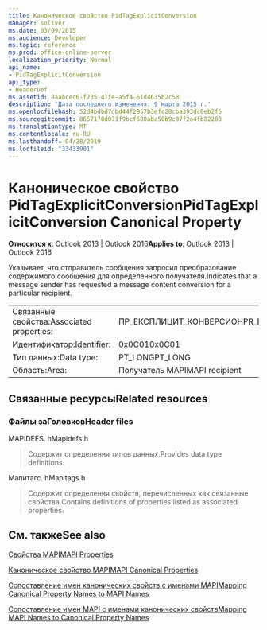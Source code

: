 ```yaml
---
title: Каноническое свойство PidTagExplicitConversion
manager: soliver
ms.date: 03/09/2015
ms.audience: Developer
ms.topic: reference
ms.prod: office-online-server
localization_priority: Normal
api_name:
- PidTagExplicitConversion
api_type:
- HeaderDef
ms.assetid: 8aabcec6-f735-41fe-a5f4-61d4635b2c58
description: 'Дата последнего изменения: 9 марта 2015 г.'
ms.openlocfilehash: 52d4bdbd7dbd44f2957b3efc20cba393dc0eb2f5
ms.sourcegitcommit: 8657170d071f9bcf680aba50b9c07f2a4fb82283
ms.translationtype: MT
ms.contentlocale: ru-RU
ms.lasthandoff: 04/28/2019
ms.locfileid: "33433901"
---
```

# <a name="pidtagexplicitconversion-canonical-property"></a><span data-ttu-id="0b375-103">Каноническое свойство PidTagExplicitConversion</span><span class="sxs-lookup"><span data-stu-id="0b375-103">PidTagExplicitConversion Canonical Property</span></span>

  
  
<span data-ttu-id="0b375-104">**Относится к**: Outlook 2013 | Outlook 2016</span><span class="sxs-lookup"><span data-stu-id="0b375-104">**Applies to**: Outlook 2013 | Outlook 2016</span></span> 
  
<span data-ttu-id="0b375-105">Указывает, что отправитель сообщения запросил преобразование содержимого сообщения для определенного получателя.</span><span class="sxs-lookup"><span data-stu-id="0b375-105">Indicates that a message sender has requested a message content conversion for a particular recipient.</span></span>
  
|||
|:-----|:-----|
|<span data-ttu-id="0b375-106">Связанные свойства:</span><span class="sxs-lookup"><span data-stu-id="0b375-106">Associated properties:</span></span>  <br/> |<span data-ttu-id="0b375-107">ПР_ЕКСПЛИЦИТ_КОНВЕРСИОН</span><span class="sxs-lookup"><span data-stu-id="0b375-107">PR_EXPLICIT_CONVERSION</span></span>  <br/> |
|<span data-ttu-id="0b375-108">Идентификатор:</span><span class="sxs-lookup"><span data-stu-id="0b375-108">Identifier:</span></span>  <br/> |<span data-ttu-id="0b375-109">0x0C01</span><span class="sxs-lookup"><span data-stu-id="0b375-109">0x0C01</span></span>  <br/> |
|<span data-ttu-id="0b375-110">Тип данных:</span><span class="sxs-lookup"><span data-stu-id="0b375-110">Data type:</span></span>  <br/> |<span data-ttu-id="0b375-111">PT_LONG</span><span class="sxs-lookup"><span data-stu-id="0b375-111">PT_LONG</span></span>  <br/> |
|<span data-ttu-id="0b375-112">Область:</span><span class="sxs-lookup"><span data-stu-id="0b375-112">Area:</span></span>  <br/> |<span data-ttu-id="0b375-113">Получатель MAPI</span><span class="sxs-lookup"><span data-stu-id="0b375-113">MAPI recipient</span></span>  <br/> |
   
## <a name="related-resources"></a><span data-ttu-id="0b375-114">Связанные ресурсы</span><span class="sxs-lookup"><span data-stu-id="0b375-114">Related resources</span></span>

### <a name="header-files"></a><span data-ttu-id="0b375-115">Файлы заГоловков</span><span class="sxs-lookup"><span data-stu-id="0b375-115">Header files</span></span>

<span data-ttu-id="0b375-116">MAPIDEFS. h</span><span class="sxs-lookup"><span data-stu-id="0b375-116">Mapidefs.h</span></span>
  
> <span data-ttu-id="0b375-117">Содержит определения типов данных.</span><span class="sxs-lookup"><span data-stu-id="0b375-117">Provides data type definitions.</span></span>
    
<span data-ttu-id="0b375-118">Мапитагс. h</span><span class="sxs-lookup"><span data-stu-id="0b375-118">Mapitags.h</span></span>
  
> <span data-ttu-id="0b375-119">Содержит определения свойств, перечисленных как связанные свойства.</span><span class="sxs-lookup"><span data-stu-id="0b375-119">Contains definitions of properties listed as associated properties.</span></span>
    
## <a name="see-also"></a><span data-ttu-id="0b375-120">См. также</span><span class="sxs-lookup"><span data-stu-id="0b375-120">See also</span></span>



[<span data-ttu-id="0b375-121">Свойства MAPI</span><span class="sxs-lookup"><span data-stu-id="0b375-121">MAPI Properties</span></span>](mapi-properties.md)
  
[<span data-ttu-id="0b375-122">Каноническое свойство MAPI</span><span class="sxs-lookup"><span data-stu-id="0b375-122">MAPI Canonical Properties</span></span>](mapi-canonical-properties.md)
  
[<span data-ttu-id="0b375-123">Сопоставление имен канонических свойств с именами MAPI</span><span class="sxs-lookup"><span data-stu-id="0b375-123">Mapping Canonical Property Names to MAPI Names</span></span>](mapping-canonical-property-names-to-mapi-names.md)
  
[<span data-ttu-id="0b375-124">Сопоставление имен MAPI с именами канонических свойств</span><span class="sxs-lookup"><span data-stu-id="0b375-124">Mapping MAPI Names to Canonical Property Names</span></span>](mapping-mapi-names-to-canonical-property-names.md)

